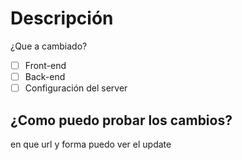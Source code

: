 # Descripción
¿Que a cambiado?
- [ ] Front-end
- [ ] Back-end
- [ ] Configuración del server

## ¿Como puedo probar los cambios?
en que url y forma puedo ver el update
